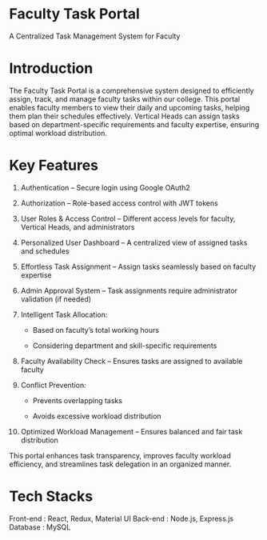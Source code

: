 # Faculty Task Portal
A Centralized Task Management System for Faculty

# Introduction
The Faculty Task Portal is a comprehensive system designed to efficiently assign, track, and manage faculty tasks within our college. This portal enables faculty members to view their daily and upcoming tasks, helping them plan their schedules effectively. Vertical Heads can assign tasks based on department-specific requirements and faculty expertise, ensuring optimal workload distribution.

# Key Features
1. Authentication – Secure login using Google OAuth2

2. Authorization – Role-based access control with JWT tokens

3. User Roles & Access Control – Different access levels for faculty, Vertical Heads, and administrators

4. Personalized User Dashboard – A centralized view of assigned tasks and schedules

5. Effortless Task Assignment – Assign tasks seamlessly based on faculty expertise

6. Admin Approval System – Task assignments require administrator validation (if needed)

7. Intelligent Task Allocation:

    * Based on faculty’s total working hours
    
    * Considering department and skill-specific requirements

8. Faculty Availability Check – Ensures tasks are assigned to available faculty

9. Conflict Prevention:

    * Prevents overlapping tasks
    
    * Avoids excessive workload distribution

10. Optimized Workload Management – Ensures balanced and fair task distribution

This portal enhances task transparency, improves faculty workload efficiency, and streamlines task delegation in an organized manner.

# Tech Stacks

Front-end : React, Redux, Material UI
Back-end  : Node.js, Express.js
Database  : MySQL


